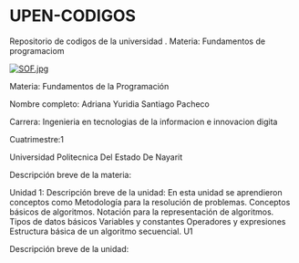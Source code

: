 # UPEN-CODIGOS
Repositorio de codigos de la universidad . Materia: Fundamentos de programaciom



[![SOF.jpg](https://i.postimg.cc/W1pSsrGK/SOF.jpg)](https://postimg.cc/YhVQ3vyf)



Materia: Fundamentos de la Programación




Nombre completo: Adriana Yuridia Santiago Pacheco




Carrera: Ingenieria en tecnologias de la informacion e innovacion digita




Cuatrimestre:1




Universidad Politecnica Del Estado De Nayarit 



Descripción breve de la materia:




Unidad 1:
Descripción breve de la unidad: En esta unidad se aprendieron conceptos como Metodología para la resolución de problemas. Conceptos básicos de algoritmos. Notación para la representación de algoritmos. Tipos de datos básicos Variables y constantes Operadores y expresiones Estructura básica de un algoritmo secuencial.
U1


Descripción breve de la unidad:
